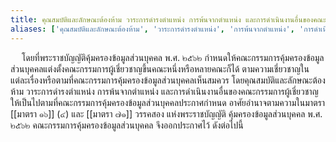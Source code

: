 ```yaml
---
title: คุณสมบัติและลักษณะต้องห้าม วาระการดํารงตําแหน่ง การพ้นจากตําแหน่ง และการดําเนินงานอื่นของคณะกรรมการผู้เชี่ยวชาญ พ.ศ. ๒๕๑๕
aliases: ['คุณสมบัติและลักษณะต้องห้าม', 'วาระการดํารงตําแหน่ง', 'การพ้นจากตําแหน่ง', 'การดําเนินงานอื่นของคณะกรรมการผู้เชี่ยวชาญ']
---
```



&emsp; โดยที่พระราชบัญญัติคุ้มครองข้อมูลส่วนบุคคล พ.ศ. ๒๕๖๒ กําหนดให้คณะกรรมการคุ้มครองข้อมูลส่วนบุคคลแต่งตั้งคณะกรรมการผู้เชี่ยวชาญขึ้นคณะหนึ่งหรือหลายคณะก็ได้ ตามความเชี่ยวชาญในแต่ละเรื่องหรือตามที่คณะกรรมการคุ้มครองข้อมูลส่วนบุคคลเห็นสมควร โดยคุณสมบัติและลักษณะต้องห้าม วาระการดํารงตําแหน่ง
การพ้นจากตําแหน่ง และการดําเนินงานอื่นของคณะกรรมการผู้เชี่ยวชาญให้เป็นไปตามที่คณะกรรมการคุ้มครองข้อมูลส่วนบุคคลประกาศกําหนด อาศัยอํานาจตามความในมาตรา [[มาตรา ๑๖]] (๔) และ [[มาตรา ๗๑]] วรรคสอง แห่งพระราชบัญญัติ คุ้มครองข้อมูลส่วนบุคคล พ.ศ. ๒๕๖๒  คณะกรรมการคุ้มครองข้อมูลส่วนบุคคล จึงออกประกาศไว้ ดังต่อไปนี้
